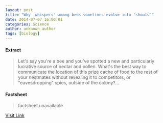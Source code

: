 ```yaml
---
layout: post
title: "Why 'whispers' among bees sometimes evolve into 'shouts'"
date: 2014-07-07 16:00:01
categories: Science
author: unknown author
tags: [biology]
---
```



#### Extract
>Let's say you're a bee and you've spotted a new and particularly lucrative source of nectar and pollen. What's the best way to communicate the location of this prize cache of food to the rest of your nestmates without revealing it to competitors, or "eavesdropping" spies, outside of the colony?...

#### Factsheet
>factsheet unavailable

[Visit Link](http://phys.org/news323946444.html)



